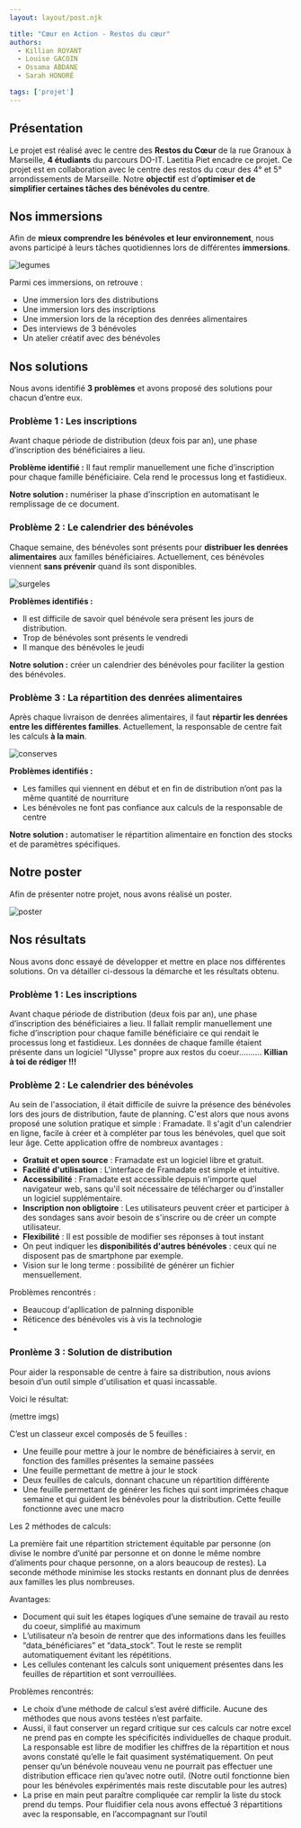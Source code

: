 ```yaml
---
layout: layout/post.njk

title: "Cœur en Action - Restos du cœur"
authors:
  - Killian ROYANT
  - Louise GACOIN
  - Ossama ABDANE
  - Sarah HONORÉ

tags: ['projet']
---
```


<!-- début résumé -->
## Présentation

Le projet est réalisé avec le centre des **Restos du Cœur** de la rue Granoux à Marseille, **4 étudiants** du parcours DO-IT. Laetitia Piet encadre ce projet. Ce projet est en collaboration avec le centre des restos du cœur des 4° et 5° arrondissements de Marseille. Notre **objectif** est d’**optimiser et de simplifier certaines tâches des bénévoles du centre**.
<!-- fin résumé -->

## Nos immersions

Afin de **mieux comprendre les bénévoles et leur environnement**, nous avons participé à leurs tâches quotidiennes lors de différentes **immersions**.

![legumes](./photos/legumes.jpg)

Parmi ces immersions, on retrouve :

- Une immersion lors des distributions
- Une immersion lors des inscriptions
- Une immersion lors de la réception des denrées alimentaires
- Des interviews de 3 bénévoles
- Un atelier créatif avec des bénévoles

## Nos solutions

Nous avons identifié **3 problèmes** et avons proposé des solutions pour chacun d’entre eux.

### Problème 1 : Les inscriptions

Avant chaque période de distribution (deux fois par an), une phase d’inscription des bénéficiaires a lieu.

**Problème identifié :** Il faut remplir manuellement une fiche d’inscription pour chaque famille bénéficiaire. Cela rend le processus long et fastidieux.

**Notre solution :** numériser la phase d’inscription en automatisant le remplissage de ce document.

### Problème 2 : Le calendrier des bénévoles

Chaque semaine, des bénévoles sont présents pour **distribuer les denrées alimentaires** aux familles bénéficiaires. Actuellement, ces bénévoles viennent **sans prévenir** quand ils sont disponibles.

![surgeles](./photos/surgeles.jpg)

**Problèmes identifiés :**

- Il est difficile de savoir quel bénévole sera présent les jours de distribution.
- Trop de bénévoles sont présents le vendredi
- Il manque des bénévoles le jeudi

**Notre solution :** créer un calendrier des bénévoles pour faciliter la gestion des bénévoles.

### Problème 3 : La répartition des denrées alimentaires

Après chaque livraison de denrées alimentaires, il faut **répartir les denrées entre les différentes familles**. Actuellement, la responsable de centre fait les calculs **à la main**.

![conserves](./photos/conserves.jpg)

**Problèmes identifiés :**

- Les familles qui viennent en début et en fin de distribution n’ont pas la même quantité de nourriture
- Les bénévoles ne font pas confiance aux calculs de la responsable de centre

**Notre solution :** automatiser le répartition alimentaire en fonction des stocks et de paramètres spécifiques.

## Notre poster

Afin de présenter notre projet, nous avons réalisé un poster.

![poster](./photos/poster.png)


## Nos résultats

Nous avons donc essayé de développer et mettre en place nos différentes solutions. On va détailler ci-dessous la démarche et les résultats obtenu. 

### Problème 1 : Les inscriptions

Avant chaque période de distribution (deux fois par an), une phase d’inscription des bénéficiaires a lieu. Il fallait remplir manuellement une fiche d’inscription pour chaque famille bénéficiaire ce qui rendait le processus long et fastidieux. 
Les données de chaque famille étaient présente dans un logiciel "Ulysse" propre aux restos du coeur.......... **Killian à toi de rédiger !!!**


### Problème 2 : Le calendrier des bénévoles

Au sein de l'association, il était difficile de suivre la présence des bénévoles lors des jours de distribution, faute de planning. C'est alors que nous avons proposé une solution pratique et simple : Framadate. Il s'agit d'un calendrier en ligne, facile à créer et à compléter par tous les bénévoles, quel que soit leur âge. Cette application offre de nombreux avantages :

* **Gratuit et open source** : Framadate est un logiciel libre et gratuit.
* **Facilité d'utilisation** : L'interface de Framadate est simple et intuitive.
* **Accessibilité** : Framadate est accessible depuis n'importe quel navigateur web, sans qu'il soit nécessaire de télécharger ou d'installer un logiciel supplémentaire.
* **Inscription non obligtoire** : Les utilisateurs peuvent créer et participer à des sondages sans avoir besoin de s'inscrire ou de créer un compte utilisateur.
* **Flexibilité** : Il est possible de modifier ses réponses à tout instant
* On peut indiquer les **disponibilités d'autres bénévoles** : ceux qui ne disposent pas de smartphone par exemple.
* Vision sur le long terme : possibilité de générer un fichier mensuellement.

Problèmes rencontrés :
* Beaucoup d'apllication de palnning disponible
* Réticence des bénévoles vis à vis la technologie 
* 




### Pronlème 3 : Solution de distribution

Pour aider la responsable de centre à faire sa distribution, nous avions besoin d’un outil simple d'utilisation et quasi incassable.

Voici le résultat:

(mettre imgs)


C’est un classeur excel composés de 5 feuilles :
* Une feuille pour mettre à jour le nombre de bénéficiaires à servir, en fonction des familles présentes la semaine passées
* Une feuille permettant de mettre à jour le stock 
* Deux feuilles de calculs, donnant chacune un répartition différente
* Une feuille permettant de générer les fiches qui sont imprimées chaque semaine et qui guident les bénévoles pour la distribution. Cette feuille fonctionne avec une macro


Les 2 méthodes de calculs:

La première fait une répartition strictement équitable par personne (on divise le nombre d’unité par personne et on donne le même nombre d’aliments pour chaque personne, on a alors beaucoup de restes). La seconde méthode minimise les stocks restants en  donnant plus de denrées aux familles les plus nombreuses.


Avantages:
* Document qui suit les étapes logiques d’une semaine de travail au resto du coeur, simplifié au maximum
* L’utilisateur n’a besoin de rentrer que des informations dans les  feuilles “data_bénéficiares” et “data_stock”. Tout le reste se remplit automatiquement évitant les répétitions. 
* Les cellules contenant les calculs sont uniquement présentes dans les feuilles de répartition et sont verrouillées. 



Problèmes rencontrés:
* Le choix d’une méthode de calcul s’est avéré difficile. Aucune des méthodes que nous avons testées n’est parfaite. 
* Aussi, il faut conserver un regard critique sur ces calculs car notre excel ne prend pas en compte les spécificités individuelles de chaque produit. La responsable est libre de modifier les chiffres de la répartition et nous avons constaté qu’elle le fait quasiment systématiquement. On peut penser qu’un bénévole nouveau venu ne pourrait pas effectuer une distribution efficace rien qu’avec notre outil. (Notre outil fonctionne bien pour les bénévoles expérimentés mais reste discutable pour les autres)
* La prise en main peut paraître compliquée car remplir la liste du stock prend du temps. Pour fluidifier cela nous avons effectué 3 répartitions avec la responsable, en l’accompagnant sur l’outil

